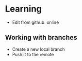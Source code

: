 
# Learning

- Edit from github. online

## Working with branches
- Create a new local branch
- Push it to the remote 

